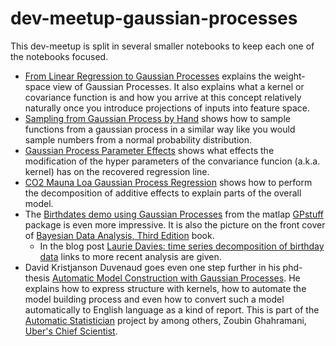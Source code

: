 # dev-meetup-gaussian-processes

This dev-meetup is split in several smaller notebooks to keep each one of the notebooks focused.

* [From Linear Regression to Gaussian Processes](https://nbviewer.jupyter.org/github/cs224/dev-meetup-gaussian-processes/blob/master/from_linear_regression_to_gaussian_processes.ipynb)
explains the weight-space view of Gaussian Processes. It also explains what a kernel or
covariance function is and how you arrive at this concept relatively naturally once you introduce
projections of inputs into feature space.
* [Sampling from Gaussian Process by Hand](https://nbviewer.jupyter.org/github/cs224/dev-meetup-gaussian-processes/blob/master/sampling_from_gaussian_by_hand.ipynb) shows how
to sample functions from a gaussian process in a similar way like you would sample numbers from
a normal probability distribution.
* [Gaussian Process Parameter Effects](https://nbviewer.jupyter.org/github/cs224/dev-meetup-gaussian-processes/blob/master/gaussian_process_parameter_effects.ipynb) shows what effects
the modification of the hyper parameters of the convariance funcion (a.k.a. kernel) has on the recovered
regression line.
* [CO2 Mauna Loa Gaussian Process Regression](https://nbviewer.jupyter.org/github/cs224/dev-meetup-gaussian-processes/blob/master/co2-mauna-loa-gaussian-process-regression.ipynb?flush_cache=true)
shows how to perform the decomposition of additive effects to explain parts of the overall model.
* The [Birthdates demo using Gaussian Processes](http://research.cs.aalto.fi/pml/software/gpstuff/demo_births.shtml) from the matlap [GPstuff](http://research.cs.aalto.fi/pml/software/gpstuff/) package is even more impressive. It is also the picture on the front cover of [Bayesian Data Analysis, Third Edition](https://www.amazon.com/Bayesian-Analysis-Chapman-Statistical-Science/dp/1439840954) book.
  * In the blog post [Laurie Davies: time series decomposition of birthday data](http://andrewgelman.com/2017/01/17/laurie-davies-time-series-decomposition-birthday-data/) links to more recent analysis are given.
* David Kristjanson Duvenaud goes even one step further in his phd-thesis [Automatic Model Construction with Gaussian Processes](https://github.com/duvenaud/phd-thesis). He explains how to express structure with kernels, how to automate the model building process and even how to convert such a model automatically to English language as a kind of report. This is part of the [Automatic Statistician](https://www.automaticstatistician.com/about/) project by among others, Zoubin Ghahramani, [Uber's Chief Scientist](https://newsroom.uber.com/announcing-zoubin-ghahramani-as-ubers-chief-scientist/).
